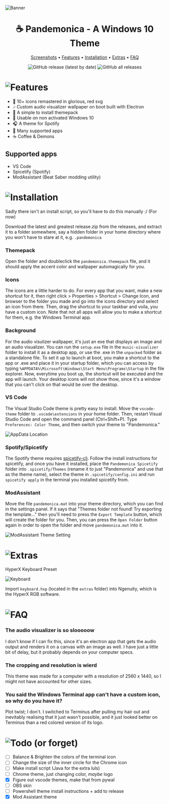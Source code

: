 ![Banner](images/readme/banner_v2.png)
<div align="center">

# ☕ Pandemonica - A Windows 10 Theme

[Screenshots](https://github.com/GunnerBasil/WinDemonica/blob/master/screenshots.md) • [Features](#features) • [Installation](#installation) • [Extras](#extras) • [FAQ](#faq)

![GitHub release (latest by date)](https://img.shields.io/github/v/release/GunnerBasil/WinDemonica?color=%23f0394b)
![GitHub all releases](https://img.shields.io/github/downloads/GunnerBasil/WinDemonica/total?color=%23f0394b)

</div>


# ![Features](images/readme/features2.png)

- 🔴 10+ icons remastered in glorious, red svg
- 🎶 Custom audio visualizer wallpaper on boot built with Electron
- 🔢 A simple to install themepack
- 💸 Usable on non activated Windows 10
- 🎧 A theme for Spotify
- 🙌 Many supported apps
- ☕ Coffee & Demons

## Supported apps

- VS Code
- Spicetify (Spotify)
- ModAssistant (Beat Saber modding utility)


# ![Installation](images/readme/installation2.png)

Sadly there isn't an install script, so you'll have to do this manually :/ (For now)

Download the latest and greatest release.zip from the releases, and extract it to a folder somewhere, say a hidden folder in your home directory where you won't have to stare at it, e.g. `.pandemonica`

### Themepack
Open the folder and doubleclick the `pandemonica.themepack` file, and it should apply the accent color and wallpaper automagically for you.

### Icons
The icons are a little harder to do. For every app that you want, make a new shortcut for it, then right click > Properties > Shortcut > Change Icon, and browser to the folder you made and go into the icons directory and select an icon from there. Then, drag the shortcut to your taskbar and voila, you have a custom icon. Note that not all apps will allow you to make a shortcut for them, e.g. the Windows Terminal app.

### Background
For the audio visulizer wallpaper, it's just an exe that displays an image and an audio visualizer. You can run the `setup.exe` file in the `music-visualizer` folder to install it as a desktop app, or use the .exe in the `unpacked` folder as a standalone file. To set it up to launch at boot, you make a shortcut to the app or .exe and place it in your startup folder, which you can access by typing `%APPDATA%\Microsoft\Windows\Start Menu\Programs\Startup` in the file explorer. Now, everytime you boot up, the shortcut will be executed and the app will launch. Your desktop icons will not show thow, since it's a window that you can't click on that would be over the desktop.

### VS Code
The Visual Studio Code theme is pretty easy to install. Move the `vscode-theme` folder to `.vscode\extensions` in your home folder. Then, restart Visual Studio Code and open the command panel (Ctrl+Shift+P). Type `Preferences: Color Theme`, and then switch your theme to "Pandemonica."

![AppData Location](images/screenshots/appdata.png)

### Spotify/Spicetify
The Spotify theme requires [spicetify-cli](https://github.com/khanhas/spicetify-cli). Follow the install instructions for spicetify, and once you have it installed, place the `Pandemonica Spicetify` folder into `.spicetify/Themes` (rename it to just "Pandemonica" and use that as the theme name), select the theme in `.spicetify/config.ini` and run `spicetify apply` in the terminal you installed spicetify from.

### ModAssistant
Move the file `pandemonica.mat` into your theme directory, which you can find in the settings panel. If it says that "Themes folder not found! Try exporting the template..." then you'll need to press the `Export Template` button, which will create the folder for you. Then, you can press the `Open Folder` button again in order to open the folder and move `pandemonica.mat` into it.

![ModAssistant Theme Setting](images/screenshots/modassistant_settings.png)


# ![Extras](images/readme/extras2.png)

HyperX Keyboard Preset

![Keyboard](images/screenshots/keyboard.png)

Import `keyboard.hxp` (located in the `extras` folder) into Ngenuity, which is the HyperX RGB software.


# ![FAQ](images/readme/faq2.png)

### The audio visualizer is so slooooow

I don't know if I can fix this, since it's an electron app that gets the audio output and renders it on a canvas with an image as well. I have just a little bit of delay, but it probably depends on your computer specs.

### The cropping and resolution is wierd

This theme was made for a computer with a resolution of 2560 x 1440, so I might not have accounted for other sizes.

### You said the Windows Terminal app can't have a custom icon, so why do you have it?

Plot twist; I don't. I switched to Terminus after pulling my hair out and inevitably realising that it just wasn't possible, and it just looked better on Terminus than a red colored version of its logo.


# ![Todo (or forget)](images/readme/todo2.png)

- [ ] Balance & Brighten the colors of the terminal icon
- [ ] Change the size of the inner circle for the Chrome icon
- [ ] Make install script (Java for the extra luls)
- [ ] Chrome theme, just changing color, *maybe* logo
- [x] Figure out vscode themes, make that from pywal
- [ ] OBS skin
- [ ] Powershell theme install instructions + add to release
- [x] Mod Assistant theme